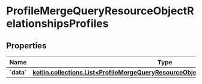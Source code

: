 
# ProfileMergeQueryResourceObjectRelationshipsProfiles

## Properties
| Name | Type | Description | Notes |
| ------------ | ------------- | ------------- | ------------- |
| **&#x60;data&#x60;** | [**kotlin.collections.List&lt;ProfileMergeQueryResourceObjectRelationshipsProfilesDataInner&gt;**](ProfileMergeQueryResourceObjectRelationshipsProfilesDataInner.md) |  |  [optional] |



